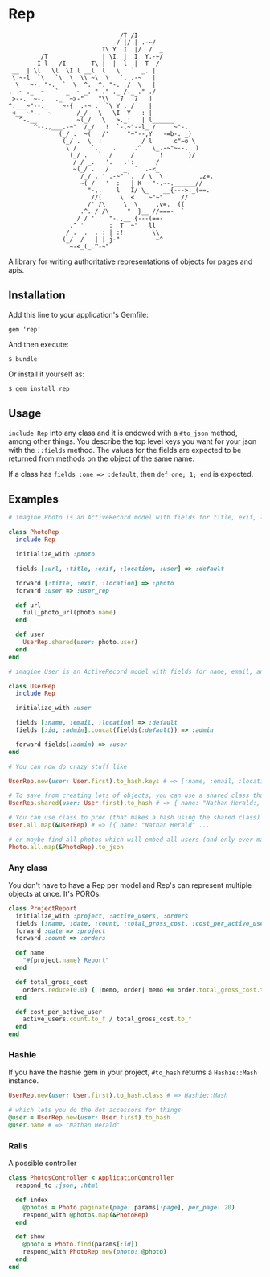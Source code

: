 # Rep

```
                               /T /I
                              / |/ | .-~/
                          T\ Y  I  |/  /  _
         /T               | \I  |  I  Y.-~/
        I l   /I       T\ |  |  l  |  T  /
 __  | \l   \l  \I l __l  l   \   `  _. |
 \ ~-l  `\   `\  \  \\ ~\  \   `. .-~   |
  \   ~-. "-.  `  \  ^._ ^. "-.  /  \   |
.--~-._  ~-  `  _  ~-_.-"-." ._ /._ ." ./
 >--.  ~-.   ._  ~>-"    "\\   7   7   ]
^.___~"--._    ~-{  .-~ .  `\ Y . /    |
 <__ ~"-.  ~       /_/   \   \I  Y   : |
   ^-.__           ~(_/   \   >._:   | l______
       ^--.,___.-~"  /_/   !  `-.~"--l_ /     ~"-.
              (_/ .  ~(   /'     "~"--,Y   -=b-. _)
               (_/ .  \  :           / l      c"~o \
                \ /    `.    .     .^   \_.-~"~--.  )
                 (_/ .   `  /     /       !       )/
                  / / _.   '.   .':      /        '
                  ~(_/ .   /    _  `  .-<_
                    /_/ . ' .-~" `.  / \  \          ,z=.
                    ~( /   '  :   | K   "-.~-.______//
                      "-,.    l   I/ \_    __{--->._(==.
                       //(     \  <    ~"~"     //
                      /' /\     \  \     ,v=.  ((
                    .^. / /\     "  }__ //===-  `
                   / / ' '  "-.,__ {---(==-
                 .^ '       :  T  ~"   ll
                / .  .  . : | :!        \\
               (_/  /   | | j-"          ~^
                 ~-<_(_.^-~"
```

A library for writing authoritative representations of objects for pages and apis.

## Installation

Add this line to your application's Gemfile:

    gem 'rep'

And then execute:

    $ bundle

Or install it yourself as:

    $ gem install rep

## Usage

`include Rep` into any class and it is endowed with a `#to_json` method,
among other things. You describe the top level keys you want for your
json with the `::fields` method. The values for the fields are expected
to be returned from methods on the object of the same name.

If a class has `fields :one => :default`, then `def one; 1; end` is
expected.

## Examples

```ruby
# imagine Photo is an ActiveRecord model with fields for title, exif, location, and user_id

class PhotoRep
  include Rep

  initialize_with :photo

  fields [:url, :title, :exif, :location, :user] => :default

  forward [:title, :exif, :location] => :photo
  forward :user => :user_rep

  def url
    full_photo_url(photo.name)
  end

  def user
    UserRep.shared(user: photo.user)
  end
end

# imagine User is an ActiveRecord model with fields for name, email, and location

class UserRep
  include Rep

  initialize_with :user

  fields [:name, :email, :location] => :default
  fields [:id, :admin].concat(fields(:default)) => :admin

  forward fields(:admin) => :user
end

# You can now do crazy stuff like

UserRep.new(user: User.first).to_hash.keys # => [:name, :email, :location]

# To save from creating lots of objects, you can use a shared class that is reset fresh
UserRep.shared(user: User.first).to_hash # => { name: "Nathan Herald:, ...

# You can use class to proc (that makes a hash using the shared class)
User.all.map(&UserRep) # => [{ name: "Nathan Herald" ...

# or maybe find all photos which will embed all users (and only ever make one instance each of PhotoRep and UserRep)
Photo.all.map(&PhotoRep).to_json
```

### Any class

You don't have to have a Rep per model and Rep's can represent multiple objects at once. It's POROs.

```ruby
class ProjectReport
  initialize_with :project, :active_users, :orders
  fields [:name, :date, :count, :total_gross_cost, :cost_per_active_user] => :default
  forward :date => :project
  forward :count => :orders

  def name
    "#{project.name} Report"
  end

  def total_gross_cost
    orders.reduce(0.0) { |memo, order| memo += order.total_gross_cost.to_f }
  end

  def cost_per_active_user
    active_users.count.to_f / total_gross_cost.to_f
  end
end
```

### Hashie

If you have the hashie gem in your project, `#to_hash` returns a `Hashie::Mash` instance.

```ruby
UserRep.new(user: User.first).to_hash.class # => Hashie::Mash

# which lets you do the dot accessors for things
@user = UserRep.new(user: User.first).to_hash
@user.name # => "Nathan Herald"
```

### Rails

A possible controller
```ruby
class PhotosController < ApplicationController
  respond_to :json, :html

  def index
    @photos = Photo.paginate(page: params[:page], per_page: 20)
    respond_with @photos.map(&PhotoRep)
  end

  def show
    @photo = Photo.find(params[:id])
    respond_with PhotoRep.new(photo: @photo)
  end
end
```
